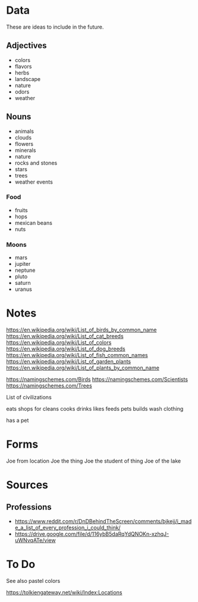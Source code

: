 # Data

These are ideas to include in the future.

## Adjectives

* colors
* flavors
* herbs
* landscape
* nature
* odors
* weather

## Nouns

* animals
* clouds
* flowers
* minerals
* nature
* rocks and stones
* stars
* trees
* weather events

### Food

* fruits
* hops
* mexican beans
* nuts

### Moons

* mars
* jupiter
* neptune
* pluto
* saturn
* uranus

# Notes

https://en.wikipedia.org/wiki/List_of_birds_by_common_name
https://en.wikipedia.org/wiki/List_of_cat_breeds
https://en.wikipedia.org/wiki/List_of_colors
https://en.wikipedia.org/wiki/List_of_dog_breeds
https://en.wikipedia.org/wiki/List_of_fish_common_names
https://en.wikipedia.org/wiki/List_of_garden_plants
https://en.wikipedia.org/wiki/List_of_plants_by_common_name

https://namingschemes.com/Birds
https://namingschemes.com/Scientists
https://namingschemes.com/Trees

List of civilizations

eats
shops for
cleans
cooks
drinks
likes
feeds pets
builds
wash clothing


has a pet

# Forms

Joe from location
Joe the thing
Joe the student of thing
Joe of the lake

# Sources

## Professions

* https://www.reddit.com/r/DnDBehindTheScreen/comments/bjkejj/i_made_a_list_of_every_profession_i_could_think/
* https://drive.google.com/file/d/116ybB5daRqYdQNOKn-xzhqJ-uWNvqATe/view


# To Do

See also pastel colors

https://tolkiengateway.net/wiki/Index:Locations
